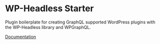 # WP-Headless Starter

Plugin boilerplate for creating GraphQL supported WordPress plugins with the WP-Headless library and WPGraphQL.

[Documentation](https://sbarry50.github.io/wp-headless-docs/)
